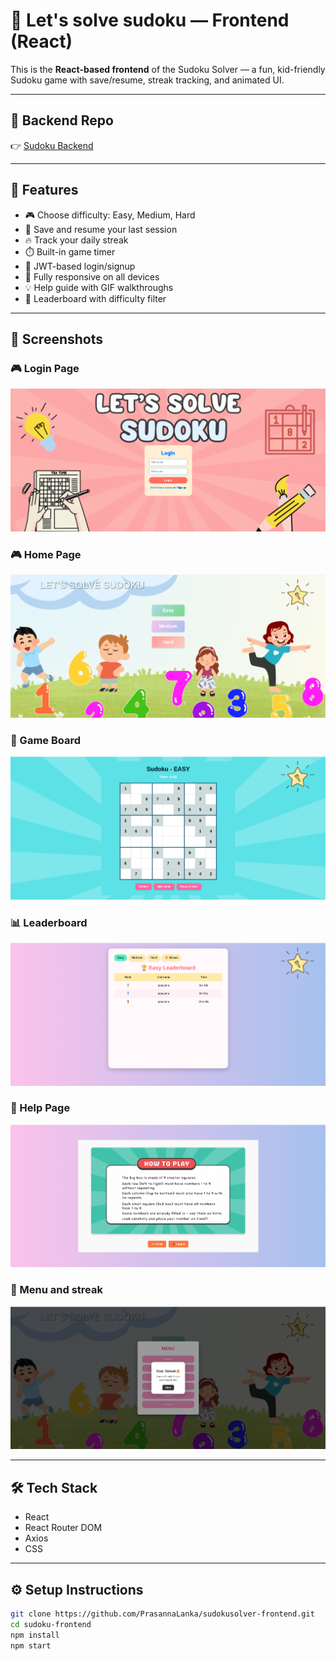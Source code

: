 # 🧠 Let's solve sudoku — Frontend (React)

This is the **React-based frontend** of the Sudoku Solver — a fun, kid-friendly Sudoku game with save/resume, streak tracking, and animated UI.

---

## 🔗 Backend Repo  
👉 [Sudoku Backend](https://github.com/PrasannaLanka/sudokusolver-backend.git)

---


## 🎨 Features

- 🎮 Choose difficulty: Easy, Medium, Hard
- 💾 Save and resume your last session
- 🔥 Track your daily streak
- ⏱️ Built-in game timer
- 👤 JWT-based login/signup
- 📱 Fully responsive on all devices
- 💡 Help guide with GIF walkthroughs
- 🧾 Leaderboard with difficulty filter

---

## 📸 Screenshots

### 🎮 Login Page  
![Loginpage](./public/images/Screenshot-login.png)

### 🎮 Home Page  
![Homepage](./public/images/Screenshot-home.png)

### 🧠 Game Board  
![Game](./public/images/Screenshot-game.png)

### 📊 Leaderboard  
![Leaderboard](./public/images/Screenshot-leaderboard.png)

### 🙋 Help Page  
![Help](./public/images/Screenshot-help.png)

### 🙋 Menu and streak 
![Help](./public/images/Screenshot-streak.png)

---

## 🛠 Tech Stack

- React
- React Router DOM
- Axios
- CSS
---

## ⚙️ Setup Instructions

```bash
git clone https://github.com/PrasannaLanka/sudokusolver-frontend.git
cd sudoku-frontend
npm install
npm start
